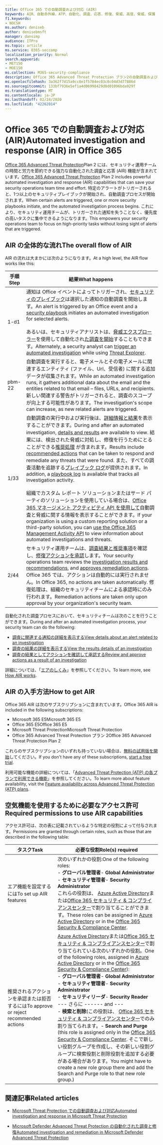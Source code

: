 ```yaml
---
title: Office 365 での自動調査および対応 (AIR)
keywords: AIR、自動赤外線、ATP、自動化、調査、応答、修復、脅威、高度、脅威、保護
f1.keywords:
- NOCSH
ms.author: deniseb
author: denisebmsft
manager: dansimp
audience: ITPro
ms.topic: article
ms.service: O365-seccomp
localization_priority: Normal
search.appverid:
- MET150
- MOE150
ms.collection: M365-security-compliance
description: Office 365 Advanced Threat Protection プラン2の自動調査および応答機能の使用を開始します。
ms.openlocfilehash: 3a362f7d15a9cc8e1f5784ec03c8c04d3d77886d
ms.sourcegitcommit: 133bf7936e5ef1a4d06998429d0d01096bda929f
ms.translationtype: MT
ms.contentlocale: ja-JP
ms.lasthandoff: 02/24/2020
ms.locfileid: "42262014"
---
```

# <a name="automated-investigation-and-response-air-in-office-365"></a><span data-ttu-id="30edd-104">Office 365 での自動調査および対応 (AIR)</span><span class="sxs-lookup"><span data-stu-id="30edd-104">Automated investigation and response (AIR) in Office 365</span></span>

<span data-ttu-id="30edd-105">[Office 365 Advanced Threat Protection](office-365-atp.md)Plan 2 には、セキュリティ運用チームの時間と労力を節約できる強力な自動化された調査と応答 (AIR) 機能が含まれています。</span><span class="sxs-lookup"><span data-stu-id="30edd-105">[Office 365 Advanced Threat Protection](office-365-atp.md) Plan 2 includes powerful automated investigation and response (AIR) capabilities that can save your security operations team time and effort.</span></span> <span data-ttu-id="30edd-106">特定のアラートがトリガーされると、1つ以上のセキュリティプレイブックが開始され、自動調査プロセスが開始されます。</span><span class="sxs-lookup"><span data-stu-id="30edd-106">When certain alerts are triggered, one or more security playbooks initiate, and the automated investigation process begins.</span></span> <span data-ttu-id="30edd-107">これにより、セキュリティ運用チームが、トリガーされた通知を失うことなく、優先度の高いタスクに集中できるようになります。</span><span class="sxs-lookup"><span data-stu-id="30edd-107">This empowers your security operations team to focus on high-priority tasks without losing sight of alerts that are triggered.</span></span> 

## <a name="the-overall-flow-of-air"></a><span data-ttu-id="30edd-108">AIR の全体的な流れ</span><span class="sxs-lookup"><span data-stu-id="30edd-108">The overall flow of AIR</span></span>

<span data-ttu-id="30edd-109">AIR の流れは大まかには次のようになります。</span><span class="sxs-lookup"><span data-stu-id="30edd-109">At a high level, the AIR flow works like this:</span></span>

|<span data-ttu-id="30edd-110">手順</span><span class="sxs-lookup"><span data-stu-id="30edd-110">Step</span></span>  |<span data-ttu-id="30edd-111">結果</span><span class="sxs-lookup"><span data-stu-id="30edd-111">What happens</span></span>  |
|---------|---------|
|<span data-ttu-id="30edd-112">1-d</span><span class="sxs-lookup"><span data-stu-id="30edd-112">1</span></span>     |<span data-ttu-id="30edd-113">通知は Office イベントによってトリガーされ、[セキュリティのプレイブック](automated-investigation-response-office.md#security-playbooks)は選択した通知の自動調査を開始します。</span><span class="sxs-lookup"><span data-stu-id="30edd-113">An alert is triggered by an Office event and a [security playbook](automated-investigation-response-office.md#security-playbooks) initiates an automated investigation for selected alerts.</span></span> <br/><br/><span data-ttu-id="30edd-114">あるいは、セキュリティアナリストは、[脅威エクスプローラー](threat-explorer.md)を使用して自動化され[た調査を開始](automated-investigation-response-office.md#example-a-security-administrator-triggers-an-investigation-from-threat-explorer)することもできます。</span><span class="sxs-lookup"><span data-stu-id="30edd-114">Alternately, a security analyst can [trigger an automated investigation](automated-investigation-response-office.md#example-a-security-administrator-triggers-an-investigation-from-threat-explorer) while using [Threat Explorer](threat-explorer.md).</span></span>        |
|<span data-ttu-id="30edd-115">pbm-2</span><span class="sxs-lookup"><span data-stu-id="30edd-115">2</span></span>     |<span data-ttu-id="30edd-116">自動調査を実行すると、電子メールとその電子メールに関連するエンティティ (ファイル、Url、受信者) に関する追加データが収集されます。</span><span class="sxs-lookup"><span data-stu-id="30edd-116">While an automated investigation runs, it gathers additional data about the email and the entities related to that email – files, URLs, and recipients.</span></span>  <span data-ttu-id="30edd-117">新しい関連する警告がトリガーされると、調査のスコープが向上する可能性があります。</span><span class="sxs-lookup"><span data-stu-id="30edd-117">The investigation's scope can increase, as new related alerts are triggered.</span></span>         |
|<span data-ttu-id="30edd-118">1/3</span><span class="sxs-lookup"><span data-stu-id="30edd-118">3</span></span>     |<span data-ttu-id="30edd-119">自動調査の実行中および実行後は、[詳細情報と結果](air-view-investigation-results.md)を表示することができます。</span><span class="sxs-lookup"><span data-stu-id="30edd-119">During and after an automated investigation, [details and results](air-view-investigation-results.md) are available to view.</span></span> <span data-ttu-id="30edd-120">結果には、検出された脅威に対処し、修復を行うためにとることができる[推奨処理](air-remediation-actions.md) が含まれます。</span><span class="sxs-lookup"><span data-stu-id="30edd-120">Results include [recommended actions](air-remediation-actions.md) that can be taken to respond and remediate any threats that were found.</span></span> <span data-ttu-id="30edd-121">また、すべての調査活動を追跡する[プレイブック ログ](air-view-investigation-results.md#playbook-log)が提供されます。</span><span class="sxs-lookup"><span data-stu-id="30edd-121">In addition, a [playbook log](air-view-investigation-results.md#playbook-log) is available that tracks all investigation activity.</span></span><br/><br/><span data-ttu-id="30edd-122">組織でカスタム レポート ソリューションまたはサード パーティのソリューションを使用している場合は、[Office 365 マネージメント アクティビティ API を使用して](air-custom-reporting.md)自動調査と脅威に関する情報を表示することができます。</span><span class="sxs-lookup"><span data-stu-id="30edd-122">If your organization is using a custom reporting solution or a third-party solution, you can [use the Office 365 Management Activity API](air-custom-reporting.md) to view information about automated investigations and threats.</span></span>         |
|<span data-ttu-id="30edd-123">2/4</span><span class="sxs-lookup"><span data-stu-id="30edd-123">4</span></span>     |<span data-ttu-id="30edd-124">セキュリティ運用チームは、[調査結果と推奨事項](air-view-investigation-results.md)を確認し、[修復アクションを承認](air-remediation-actions.md#approve-or-reject-pending-actions)します。</span><span class="sxs-lookup"><span data-stu-id="30edd-124">Your security operations team reviews the [investigation results and recommendations](air-view-investigation-results.md), and [approves remediation actions](air-remediation-actions.md#approve-or-reject-pending-actions).</span></span> <span data-ttu-id="30edd-125">Office 365 では、アクションは自動的には実行されません。</span><span class="sxs-lookup"><span data-stu-id="30edd-125">In Office 365, no actions are taken automatically.</span></span> <span data-ttu-id="30edd-126">修復処理は、組織のセキュリティチームによる承認時にのみ行われます。</span><span class="sxs-lookup"><span data-stu-id="30edd-126">Remediation actions are taken only upon approval by your organization's security team.</span></span>         |

<span data-ttu-id="30edd-127">自動化された調査プロセスにおいて、セキュリティチームは次のことを行うことができます。</span><span class="sxs-lookup"><span data-stu-id="30edd-127">During and after an automated investigation process, your security team can do the following:</span></span>

- [<span data-ttu-id="30edd-128">調査に関連する通知の詳細を表示する</span><span class="sxs-lookup"><span data-stu-id="30edd-128">View details about an alert related to an investigation</span></span>](air-view-investigation-results.md#view-details-about-an-alert-related-to-an-investigation)
- [<span data-ttu-id="30edd-129">調査の結果の詳細を表示する</span><span class="sxs-lookup"><span data-stu-id="30edd-129">View the results details of an investigation</span></span>](air-view-investigation-results.md#view-details-of-an-investigation)
- [<span data-ttu-id="30edd-130">調査の結果としてアクションを確認して承認する</span><span class="sxs-lookup"><span data-stu-id="30edd-130">Review and approve actions as a result of an investigation</span></span>](air-remediation-actions.md#approve-or-reject-pending-actions)

<span data-ttu-id="30edd-131">詳細については、「[エアのしくみ](https://docs.microsoft.com/microsoft-365/security/office-365-security/automated-investigation-response-office)」を参照してください。</span><span class="sxs-lookup"><span data-stu-id="30edd-131">To learn more, see [How AIR works](https://docs.microsoft.com/microsoft-365/security/office-365-security/automated-investigation-response-office).</span></span>

## <a name="how-to-get-air"></a><span data-ttu-id="30edd-132">AIR の入手方法</span><span class="sxs-lookup"><span data-stu-id="30edd-132">How to get AIR</span></span>

<span data-ttu-id="30edd-133">Office 365 AIR は次のサブスクリプションに含まれています。</span><span class="sxs-lookup"><span data-stu-id="30edd-133">Office 365 AIR is included in the following subscriptions:</span></span>

- <span data-ttu-id="30edd-134">Microsoft 365 E5</span><span class="sxs-lookup"><span data-stu-id="30edd-134">Microsoft 365 E5</span></span>
- <span data-ttu-id="30edd-135">Office 365 E5</span><span class="sxs-lookup"><span data-stu-id="30edd-135">Office 365 E5</span></span>
- <span data-ttu-id="30edd-136">Microsoft Threat Protection</span><span class="sxs-lookup"><span data-stu-id="30edd-136">Microsoft Threat Protection</span></span>
- <span data-ttu-id="30edd-137">Office 365 Advanced Threat Protection プラン 2</span><span class="sxs-lookup"><span data-stu-id="30edd-137">Office 365 Advanced Threat Protection Plan 2</span></span>

<span data-ttu-id="30edd-138">これらのサブスクリプションのいずれも持っていない場合は、[無料の試用版を開始](https://go.microsoft.com/fwlink/p/?LinkID=698279&culture=en-US&country=US)してください。</span><span class="sxs-lookup"><span data-stu-id="30edd-138">If you don't have any of these subscriptions, [start a free trial](https://go.microsoft.com/fwlink/p/?LinkID=698279&culture=en-US&country=US).</span></span>

<span data-ttu-id="30edd-139">利用可能な機能の詳細については、「[Advanced Threat Protection (ATP) の各プランで利用できる機能](https://docs.microsoft.com/office365/servicedescriptions/office-365-advanced-threat-protection-service-description#feature-availability-across-advanced-threat-protection-atp-plans)」を参照してください。</span><span class="sxs-lookup"><span data-stu-id="30edd-139">To learn more about feature availability, visit the [Feature availability across Advanced Threat Protection (ATP) plans](https://docs.microsoft.com/office365/servicedescriptions/office-365-advanced-threat-protection-service-description#feature-availability-across-advanced-threat-protection-atp-plans).</span></span>

## <a name="required-permissions-to-use-air-capabilities"></a><span data-ttu-id="30edd-140">空気機能を使用するために必要なアクセス許可</span><span class="sxs-lookup"><span data-stu-id="30edd-140">Required permissions to use AIR capabilities</span></span>

<span data-ttu-id="30edd-141">アクセス許可は、次の表に記載されているような特定の役割によって付与されます。</span><span class="sxs-lookup"><span data-stu-id="30edd-141">Permissions are granted through certain roles, such as those that are described in the following table:</span></span> 

|<span data-ttu-id="30edd-142">タスク</span><span class="sxs-lookup"><span data-stu-id="30edd-142">Task</span></span> |<span data-ttu-id="30edd-143">必要な役割</span><span class="sxs-lookup"><span data-stu-id="30edd-143">Role(s) required</span></span> |
|--|--|
|<span data-ttu-id="30edd-144">エア機能を設定するには</span><span class="sxs-lookup"><span data-stu-id="30edd-144">To set up AIR features</span></span> |<span data-ttu-id="30edd-145">次のいずれかの役割:</span><span class="sxs-lookup"><span data-stu-id="30edd-145">One of the following roles:</span></span> <br/><span data-ttu-id="30edd-146">- **グローバル管理者**</span><span class="sxs-lookup"><span data-stu-id="30edd-146">- **Global Administrator**</span></span><br/><span data-ttu-id="30edd-147">- **セキュリティ管理者**</span><span class="sxs-lookup"><span data-stu-id="30edd-147">- **Security Administrator**</span></span> <br/><span data-ttu-id="30edd-148">これらの役割は、 [Azure Active Directory](https://docs.microsoft.com/azure/active-directory/users-groups-roles/directory-assign-admin-roles)または[Office 365 セキュリティ & コンプライアンスセンター](https://docs.microsoft.com/microsoft-365/security/office-365-security/permissions-in-the-security-and-compliance-center)で割り当てることができます。</span><span class="sxs-lookup"><span data-stu-id="30edd-148">These roles can be assigned in [Azure Active Directory](https://docs.microsoft.com/azure/active-directory/users-groups-roles/directory-assign-admin-roles) or in the [Office 365 Security & Compliance Center](https://docs.microsoft.com/microsoft-365/security/office-365-security/permissions-in-the-security-and-compliance-center).</span></span> |
|<span data-ttu-id="30edd-149">推奨されるアクションを承認または拒否するには</span><span class="sxs-lookup"><span data-stu-id="30edd-149">To approve or reject recommended actions</span></span>|<span data-ttu-id="30edd-150">[Azure Active Directory](https://docs.microsoft.com/azure/active-directory/users-groups-roles/directory-assign-admin-roles)または[Office 365 セキュリティ & コンプライアンスセンター](https://docs.microsoft.com/microsoft-365/security/office-365-security/permissions-in-the-security-and-compliance-center)で割り当てられている次のいずれかの役割。</span><span class="sxs-lookup"><span data-stu-id="30edd-150">One of the following roles, assigned in [Azure Active Directory](https://docs.microsoft.com/azure/active-directory/users-groups-roles/directory-assign-admin-roles) or in the [Office 365 Security & Compliance Center](https://docs.microsoft.com/microsoft-365/security/office-365-security/permissions-in-the-security-and-compliance-center)):</span></span><br/><span data-ttu-id="30edd-151">- **グローバル管理者**</span><span class="sxs-lookup"><span data-stu-id="30edd-151">- **Global Administrator**</span></span> <br/><span data-ttu-id="30edd-152">- **セキュリティ管理者**</span><span class="sxs-lookup"><span data-stu-id="30edd-152">- **Security Administrator**</span></span><br/><span data-ttu-id="30edd-153">- **セキュリティリーダ**</span><span class="sxs-lookup"><span data-stu-id="30edd-153">- **Security Reader**</span></span> <br/><span data-ttu-id="30edd-154">--- さらに ---</span><span class="sxs-lookup"><span data-stu-id="30edd-154">--- and ---</span></span><br/><span data-ttu-id="30edd-155">- **検索と削除**(この役割は、 [Office 365 セキュリティ & コンプライアンスセンター](https://docs.microsoft.com/microsoft-365/security/office-365-security/permissions-in-the-security-and-compliance-center)でのみ割り当てられます。</span><span class="sxs-lookup"><span data-stu-id="30edd-155">- **Search and Purge** (this role is assigned only in the [Office 365 Security & Compliance Center](https://docs.microsoft.com/microsoft-365/security/office-365-security/permissions-in-the-security-and-compliance-center).</span></span> <span data-ttu-id="30edd-156">そこで新しい役割グループを作成し、その新しい役割グループに検索役割と削除役割を追加する必要がある場合があります。</span><span class="sxs-lookup"><span data-stu-id="30edd-156">You might have to create a new role group there and add the Search and Purge role to that new role group.)</span></span>

## <a name="related-articles"></a><span data-ttu-id="30edd-157">関連記事</span><span class="sxs-lookup"><span data-stu-id="30edd-157">Related articles</span></span>

- [<span data-ttu-id="30edd-158">Microsoft Threat Protection での自動調査および対応</span><span class="sxs-lookup"><span data-stu-id="30edd-158">Automated investigation and response in Microsoft Threat Protection</span></span>](https://docs.microsoft.com/microsoft-365/security/mtp/mtp-autoir)

- [<span data-ttu-id="30edd-159">Microsoft Defender Advanced Threat Protection の自動化された調査と修復</span><span class="sxs-lookup"><span data-stu-id="30edd-159">Automated investigation and remediation in Microsoft Defender Advanced Threat Protection</span></span>](https://docs.microsoft.com/windows/security/threat-protection/microsoft-defender-atp/automated-investigations)